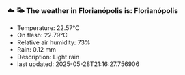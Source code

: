 ### ☁️ 🌤️  The weather in Florianópolis is: Florianópolis

- Temperature: 22.57°C
- On flesh: 22.79°C
- Relative air humidity: 73%
- Rain: 0.12 mm
- Description: Light rain
- last updated: 2025-05-28T21:16:27.756906
